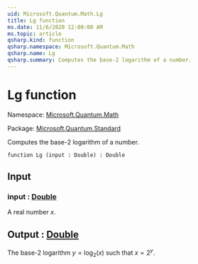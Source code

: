 ```yaml
---
uid: Microsoft.Quantum.Math.Lg
title: Lg function
ms.date: 11/6/2020 12:00:00 AM
ms.topic: article
qsharp.kind: function
qsharp.namespace: Microsoft.Quantum.Math
qsharp.name: Lg
qsharp.summary: Computes the base-2 logarithm of a number.
---
```


# Lg function

Namespace: [Microsoft.Quantum.Math](xref:Microsoft.Quantum.Math)

Package: [Microsoft.Quantum.Standard](https://nuget.org/packages/Microsoft.Quantum.Standard)


Computes the base-2 logarithm of a number.

```qsharp
function Lg (input : Double) : Double
```


## Input

### input : [Double](xref:microsoft.quantum.lang-ref.double)

A real number $x$.



## Output : [Double](xref:microsoft.quantum.lang-ref.double)

The base-2 logarithm $y = \log_2(x)$ such that $x = 2^y$.